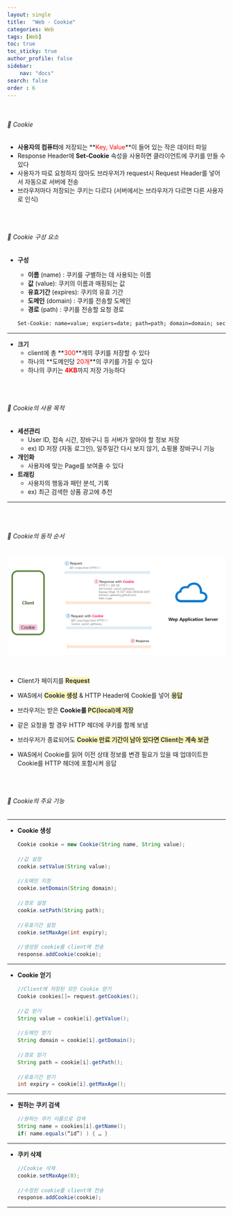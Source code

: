 ```yaml
---
layout: single
title:  "Web - Cookie"
categories: Web
tags: [Web]
toc: true
toc_sticky: true
author_profile: false
sidebar:
    nav: "docs"
search: false
order : 6
---
```


<br>

###### 🚥 Cookie

- **사용자의 컴퓨터**에 저장되는 **<span style="color:red">Key, Value</span>**이 들어 있는 작은 데이터 파일
- Response Header에 **Set-Cookie** 속성을 사용하면 클라이언트에 쿠키를 만들 수 있다
- 사용자가 따로 요청하지 않아도 브라우저가 request시 Request Header를 넣어서 자동으로 서버에 전송
- 브라우저마다 저장되는 쿠키는 다르다 (서버에서는 브라우저가 다르면 다른 사용자로 인식)



<br>

<br>

###### 🚥 Cookie  구성 요소

- **구성**
  - **이름** (name) : 쿠키를 구별하는 데 사용되는 이름
  - **값** (value): 쿠키의 이름과 매핑되는 값
  - **유효기간** (expires): 쿠키의 유효 기간
  - **도메인** (domain) : 쿠키를 전송할 도메인
  - **경로** (path) : 쿠키를 전송할 요청 경로
  
  ``` jsp
  Set-Cookie: name=value; expiers=date; path=path; domain=domain; secure
  ```
  
  


----------

- **크기**
  - client에 총 **<span style="color:red">300</span>**개의 쿠키를 저장할 수 있다
  - 하나의 **도메인당 <span style="color:red">20개</span>**의 쿠키를 가질 수 있다
  - 하나의 쿠키는 <span style="color:red">**4KB**</span>까지 저장 가능하다



<br><br>

###### 🚥 Cookie의 사용 목적

- **세션관리** 
  - User ID, 접속 시간, 장바구니 등 서버가 알아야 할 정보 저장
  - ex) ID 저장 (자동 로그인), 일주일간 다시 보지 않기, 쇼핑몰 장바구니 기능
- **개인화**
  - 사용자에 맞는 Page를 보여줄 수 있다
- **트래킹**
  - 사용자의 행동과 패턴 분석, 기록
  - ex) 최근 검색한 상품 광고에 추천

-----------

<br>

<br>

###### 🚥 Cookie의 동작 순서

![image-20220408010432052](../../images/db/2022-04-01-be/image-20220408010432052.png)

<br>

- Client가 페이지를 <span style="color:#2d3748;background-color:#fff5b1">**Request**</span>

- WAS에서 <span style="color:#2d3748;background-color:#fff5b1">**Cookie 생성**</span> & HTTP Header에 Cookie를 넣어 **<span style="color:#2d3748;background-color:#fff5b1">응답</span>**

- 브라우저는 받은 **Cookie를 <span style="color:#2d3748;background-color:#fff5b1">PC(local)에 저장</span>** 

- 같은 요청을 할 경우 HTTP 헤더에 쿠키를 함께 보냄

- 브라우저가 종료되어도 <span style="color:#2d3748;background-color:#fff5b1">**Cookie 만료 기간이 남아 있다면 Client는 계속 보관**</span>

-  WAS에서 Cookie를 읽어 이전 상태 정보를 변경 필요가 있을 때 업데이트한 Cookie를 HTTP 헤더에 포함시켜 응답

<br>

<br>

###### 🚥 Cookie의 주요 기능

------

- **Cookie 생성**

  ``` java
  Cookie cookie = new Cookie(String name, String value);
  
  //값 설정
  cookie.setValue(String value);
  
  //도메인 지정
  cookie.setDomain(String domain);
  
  //경로 설정
  cookie.setPath(String path);
  
  //유효기간 설정
  cookie.setMaxAge(int expiry);
  
  //생성된 cookie를 client에 전송
  response.addCookie(cookie);
  ```

----------

- **Cookie 얻기**

  ```java
  //Client에 저장된 모든 Cookie 얻기
  Cookie cookies[]= request.getCookies();
  
  //값 얻기
  String value = cookie[i].getValue();
  
  //도메인 얻기
  String domain = cookie[i].getDomain();
  
  //경로 얻기
  String path = cookie[i].getPath();
  
  //유효기간 얻기
  int expiry = cookie[i].getMaxAge();
  ```

----------

- **원하는 쿠키 검색**

  ```java
  //원하는 쿠키 이름으로 검색
  String name = cookies[i].getName();
  if( name.equals(“id”) ) { … }
  ```

----------

- **쿠키 삭제**

  ```java
  //Cookie 삭제
  cookie.setMaxAge(0);
  
  //수정된 cookie를 client에 전송
  response.addCookie(cookie);
  ```

----------

